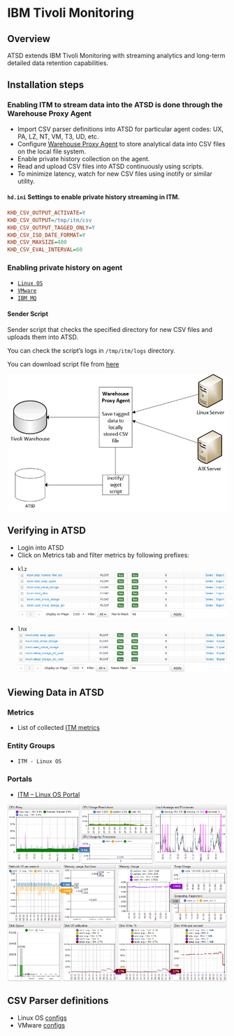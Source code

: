 # IBM Tivoli Monitoring

## Overview
ATSD extends IBM Tivoli Monitoring with streaming analytics and
long-term detailed data retention capabilities.

## Installation steps

### Enabling ITM to stream data into the ATSD is done through the Warehouse Proxy Agent

- Import CSV parser definitions into ATSD for particular agent codes: UX, PA, LZ, NT, VM, T3, UD, etc.
- Configure [Warehouse Proxy Agent](http://www-01.ibm.com/support/knowledgecenter/SSATHD_7.7.0/com.ibm.itm.doc_6.3fp2/adminuse/history_analytics_scenarios.htm "WPA") to store analytical data into CSV files on the local file system.
- Enable private history collection on the agent.
- Read and upload CSV files into ATSD continuously using scripts.
- To minimize latency, watch for new CSV files using inotify or similar utility.


#### `hd.ini` Settings to enable private history streaming in ITM.
```ini
KHD_CSV_OUTPUT_ACTIVATE=Y
KHD_CSV_OUTPUT=/tmp/itm/csv
KHD_CSV_OUTPUT_TAGGED_ONLY=Y
KHD_CSV_ISO_DATE_FORMAT=Y
KHD_CSV_MAXSIZE=400
KHD_CSV_EVAL_INTERVAL=60
```

### Enabling private history on agent

- [`Linux OS`](csv-configs/agents/lz-situation.xml)
- [`VMware`](csv-configs/agents/vm-situation.xml)
- [`IBM MQ`](csv-configs/agents/mq-situation.xml)


#### Sender Script

Sender script that checks the specified directory for new CSV files and
uploads them into ATSD. 

You can check the script’s logs in `/tmp/itm/logs` directory.

You can download script file from [here](inotify_sender.sh)


![](images/Warehouse-Proxy-Agent-diagram1.jpg "Warehouse Proxy Agent diagram")

## Verifying  in ATSD

* Login into ATSD
* Click on Metrics tab and filter metrics by following prefixes:

 - `klz`
  ![](images/klz_metrics.png)

 - `lnx`
  ![](images/lnx_metrics.png)



## Viewing Data in ATSD

### Metrics
* List of collected [ITM metrics](metric-list.md)

### Entity Groups

- `ITM - Linux OS`

### Portals
- [ITM – Linux OS Portal](http://apps.axibase.com/chartlab/43f054ee)

![](images/itm_linux_portal.png "itm_linux_portal")



## CSV Parser definitions
- Linux OS [configs](klz-csv-configs.xml)
- VMware [configs](kvm-csv-configs.xml)
